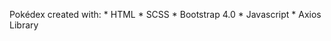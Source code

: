 Pokédex created with:
    * HTML
    * SCSS
        * Bootstrap 4.0
    * Javascript
        * Axios Library
